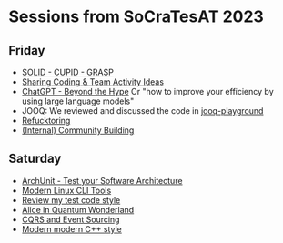 # Sessions from SoCraTesAT 2023

## Friday

* [SOLID - CUPID - GRASP](./solid-cupid-grasp/solid-cupid-grasp.md)
* [Sharing Coding & Team Activity Ideas](<./Sharing Coding & Team Activity Ideas/Team Activity Ideas.md>)
* [ChatGPT - Beyond the Hype](<./ChatGPT - Beyond the hype/ChatGPT Beyond the Hype.pdf>) Or "how to improve your efficiency by using large language models"
* JOOQ: We reviewed and discussed the code in [jooq-playground](https://github.com/dtanzer/jooq-playground)
* [Refucktoring](./Refucktoring/Refucktoring.md)
* [(Internal) Community Building](./InternalCommunityBuilding/InternalCommunityBuilding.md)

## Saturday

* [ArchUnit - Test your Software Architecture](<./ArchUnit - Test your Software Architecture/ArchUnit.pdf>)
* [Modern Linux CLI Tools](./modern-linux-cli-tools/README.md)
* [Review my test code style](./review-my-test-code-style/review-my-test-code-style.md)
* [Alice in Quantum Wonderland](./alice-in-quantum-wonderland/Alice_in_Quantum_Wonderland.pdf)
* [CQRS and Event Sourcing](./cqrs-and-eventsourcing/cqrs-and-eventsourcing.pdf)
* [Modern modern C++ style](./modern-modern-cpp/modern-modern-cpp.md)
